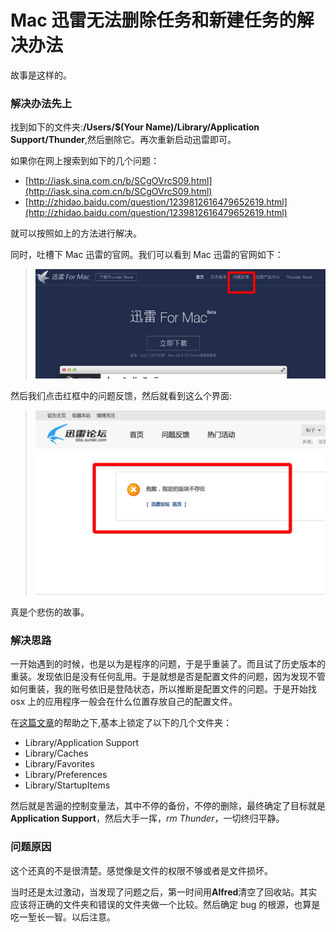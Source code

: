 Mac 迅雷无法删除任务和新建任务的解决办法
===

故事是这样的。

### 解决办法先上
找到如下的文件夹:**/Users/$(Your Name)/Library/Application Support/Thunder**,然后删除它。再次重新启动迅雷即可。

如果你在网上搜索到如下的几个问题：

+ [http://iask.sina.com.cn/b/SCgOVrcS09.html](http://iask.sina.com.cn/b/SCgOVrcS09.html)
+ [http://zhidao.baidu.com/question/1239812616479652619.html](http://zhidao.baidu.com/question/1239812616479652619.html)

就可以按照如上的方法进行解决。

同时，吐槽下 Mac 迅雷的官网。我们可以看到 Mac 迅雷的官网如下：

> ![迅雷 Mac 官网](./images/thunder-1.png)

然后我们点击红框中的问题反馈，然后就看到这么个界面:

> ![迅雷 Mac 问题反馈界面](./images/thunder-2.png)

真是个悲伤的故事。

### 解决思路
一开始遇到的时候，也是以为是程序的问题，于是乎重装了。而且试了历史版本的重装。发现依旧是没有任何乱用。于是就想是否是配置文件的问题，因为发现不管如何重装，我的账号依旧是登陆状态，所以推断是配置文件的问题。于是开始找 osx 上的应用程序一般会在什么位置存放自己的配置文件。

在[这篇文章](http://www.2cto.com/os/201203/124833.html)的帮助之下,基本上锁定了以下的几个文件夹：

+ Library/Application Support
+ Library/Caches
+ Library/Favorites
+ Library/Preferences
+ Library/StartupItems

然后就是苦逼的控制变量法，其中不停的备份，不停的删除，最终确定了目标就是 **Application Support**，然后大手一挥，*rm Thunder*，一切终归平静。

### 问题原因
这个还真的不是很清楚。感觉像是文件的权限不够或者是文件损坏。

当时还是太过激动，当发现了问题之后，第一时间用**Alfred**清空了回收站。其实应该将正确的文件夹和错误的文件夹做一个比较。然后确定 bug 的根源，也算是吃一堑长一智。以后注意。


